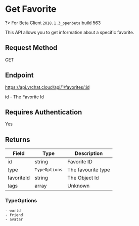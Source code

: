 # Get Favorite 

?> For Beta Client `2018.1.3_openbeta` build 563

This API allows you to get information about a specific favorite.

## Request Method 
GET

## Endpoint
https://api.vrchat.cloud/api/1/favorites/:id

id - The Favorite Id

## Requires Authentication
Yes

## Returns 

Field | Type | Description
------|------|------------
id | string | Favorite ID
type | `TypeOptions` | The favourite type
favoriteId | string | The Object Id
tags | array | Unknown

### TypeOptions

    - world
    - friend
    - avatar
